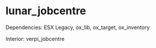 # lunar_jobcentre
Dependencies: ESX Legacy, ox_lib, ox_target, ox_inventory

Interior: verpi_jobcentre
